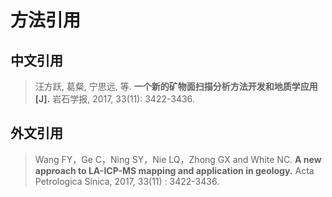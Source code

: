 # 方法引用

## 中文引用

> 汪方跃, 葛粲, 宁思远, 等. **一个新的矿物面扫描分析方法开发和地质学应用[J].** 岩石学报, 2017, 33(11): 3422-3436.


## 外文引用

> Wang FY，Ge C，Ning SY，Nie LQ，Zhong GX and White NC. **A new approach to LA-ICP-MS mapping and application in geology.** Acta Petrologica Sinica, 2017, 33(11) : 3422-3436.